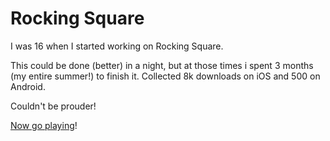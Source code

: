 # Rocking Square
I was 16 when I started working on Rocking Square.

This could be done (better) in a night, but at those times i spent 3 months (my entire summer!) to finish it. Collected 8k downloads on iOS and 500 on Android. 

Couldn't be prouder!

[Now go playing](https://rockingsquare.netlify.app/)!
